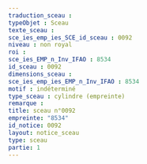 ```yaml
---
traduction_sceau : 
typeObjet : Sceau
texte_sceau : 
sce_ies_emp_ies_SCE_id_sceau : 0092
niveau : non royal
roi : 
sce_ies_EMP_n_Inv_IFAO : 8534
id_sceau : 0092
dimensions_sceau : 
sce_ies_emp_ies_EMP_n_Inv_IFAO : 8534
motif : indéterminé
type_sceau : cylindre (empreinte)
remarque : 
title: sceau n°0092
empreinte: "8534"
id_notice: 0092
layout: notice_sceau
type: sceau
partie: 1
---
```

